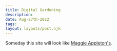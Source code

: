 ```yaml
---
title: Digital Gardening
description:
date: Aug-27th-2022
tags:
layout: layouts/post.njk
---
```


Someday this site will look like [Maggie Appleton's](https://maggieappleton.com/garden).